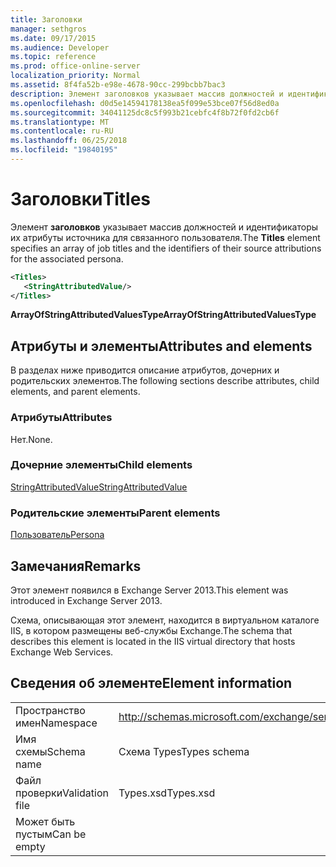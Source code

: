 ```yaml
---
title: Заголовки
manager: sethgros
ms.date: 09/17/2015
ms.audience: Developer
ms.topic: reference
ms.prod: office-online-server
localization_priority: Normal
ms.assetid: 8f4fa52b-e98e-4678-90cc-299bcbb7bac3
description: Элемент заголовков указывает массив должностей и идентификаторы их атрибуты источника для связанного пользователя.
ms.openlocfilehash: d0d5e14594178138ea5f099e53bce07f56d8ed0a
ms.sourcegitcommit: 34041125dc8c5f993b21cebfc4f8b72f0fd2cb6f
ms.translationtype: MT
ms.contentlocale: ru-RU
ms.lasthandoff: 06/25/2018
ms.locfileid: "19840195"
---
```

# <a name="titles"></a><span data-ttu-id="a4b3c-103">Заголовки</span><span class="sxs-lookup"><span data-stu-id="a4b3c-103">Titles</span></span>

<span data-ttu-id="a4b3c-104">Элемент **заголовков** указывает массив должностей и идентификаторы их атрибуты источника для связанного пользователя.</span><span class="sxs-lookup"><span data-stu-id="a4b3c-104">The **Titles** element specifies an array of job titles and the identifiers of their source attributions for the associated persona.</span></span> 
  
```XML
<Titles>
   <StringAttributedValue/>
</Titles>
```

 <span data-ttu-id="a4b3c-105">**ArrayOfStringAttributedValuesType**</span><span class="sxs-lookup"><span data-stu-id="a4b3c-105">**ArrayOfStringAttributedValuesType**</span></span>
## <a name="attributes-and-elements"></a><span data-ttu-id="a4b3c-106">Атрибуты и элементы</span><span class="sxs-lookup"><span data-stu-id="a4b3c-106">Attributes and elements</span></span>

<span data-ttu-id="a4b3c-107">В разделах ниже приводится описание атрибутов, дочерних и родительских элементов.</span><span class="sxs-lookup"><span data-stu-id="a4b3c-107">The following sections describe attributes, child elements, and parent elements.</span></span>
  
### <a name="attributes"></a><span data-ttu-id="a4b3c-108">Атрибуты</span><span class="sxs-lookup"><span data-stu-id="a4b3c-108">Attributes</span></span>

<span data-ttu-id="a4b3c-109">Нет.</span><span class="sxs-lookup"><span data-stu-id="a4b3c-109">None.</span></span>
  
### <a name="child-elements"></a><span data-ttu-id="a4b3c-110">Дочерние элементы</span><span class="sxs-lookup"><span data-stu-id="a4b3c-110">Child elements</span></span>

[<span data-ttu-id="a4b3c-111">StringAttributedValue</span><span class="sxs-lookup"><span data-stu-id="a4b3c-111">StringAttributedValue</span></span>](stringattributedvalue.md)
  
### <a name="parent-elements"></a><span data-ttu-id="a4b3c-112">Родительские элементы</span><span class="sxs-lookup"><span data-stu-id="a4b3c-112">Parent elements</span></span>

[<span data-ttu-id="a4b3c-113">Пользователь</span><span class="sxs-lookup"><span data-stu-id="a4b3c-113">Persona</span></span>](persona.md)
  
## <a name="remarks"></a><span data-ttu-id="a4b3c-114">Замечания</span><span class="sxs-lookup"><span data-stu-id="a4b3c-114">Remarks</span></span>

<span data-ttu-id="a4b3c-115">Этот элемент появился в Exchange Server 2013.</span><span class="sxs-lookup"><span data-stu-id="a4b3c-115">This element was introduced in Exchange Server 2013.</span></span>
  
<span data-ttu-id="a4b3c-116">Схема, описывающая этот элемент, находится в виртуальном каталоге IIS, в котором размещены веб-службы Exchange.</span><span class="sxs-lookup"><span data-stu-id="a4b3c-116">The schema that describes this element is located in the IIS virtual directory that hosts Exchange Web Services.</span></span>
  
## <a name="element-information"></a><span data-ttu-id="a4b3c-117">Сведения об элементе</span><span class="sxs-lookup"><span data-stu-id="a4b3c-117">Element information</span></span>

|||
|:-----|:-----|
|<span data-ttu-id="a4b3c-118">Пространство имен</span><span class="sxs-lookup"><span data-stu-id="a4b3c-118">Namespace</span></span>  <br/> |http://schemas.microsoft.com/exchange/services/2006/types  <br/> |
|<span data-ttu-id="a4b3c-119">Имя схемы</span><span class="sxs-lookup"><span data-stu-id="a4b3c-119">Schema name</span></span>  <br/> |<span data-ttu-id="a4b3c-120">Схема Types</span><span class="sxs-lookup"><span data-stu-id="a4b3c-120">Types schema</span></span>  <br/> |
|<span data-ttu-id="a4b3c-121">Файл проверки</span><span class="sxs-lookup"><span data-stu-id="a4b3c-121">Validation file</span></span>  <br/> |<span data-ttu-id="a4b3c-122">Types.xsd</span><span class="sxs-lookup"><span data-stu-id="a4b3c-122">Types.xsd</span></span>  <br/> |
|<span data-ttu-id="a4b3c-123">Может быть пустым</span><span class="sxs-lookup"><span data-stu-id="a4b3c-123">Can be empty</span></span>  <br/> ||
   

